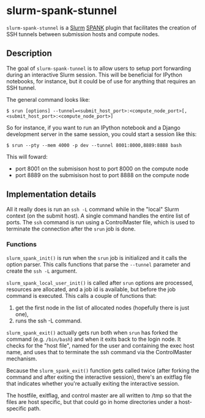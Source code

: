 # slurm-spank-stunnel

`slurm-spank-stunnel` is a [Slurm](http://www.schemd.com/slurm)
[SPANK](https://slurm.schedmd.com/spank.html) plugin that facilitates the
creation of SSH tunnels between submission hosts and compute nodes.

## Description

The goal of `slurm-spank-tunnel` is to allow users to setup port forwarding
during an interactive Slurm session.  This will be beneficial for IPython
notebooks, for instance, but it could be of use for anything that requires an
SSH tunnel.


The general command looks like:

```
$ srun [options] --tunnel=<submit_host_port>:<compute_node_port>[,<submit_host_port>:<compute_node_port>]
```

So for instance, if you want to run an IPython notebook and a Django development
server in the same session, you could start a session like this:

```
$ srun --pty --mem 4000 -p dev --tunnel 8001:8000,8889:8888 bash
```
This will foward:
*  port 8001 on the submisison host to port 8000 on the compute node
*  port 8889 on the submisison host to port 8888 on the compute node


## Implementation details

All it really does is run an `ssh -L` command while in the "local" Slurm
context (on the submit host).  A single command handles the entire list of
ports.  The `ssh` command is run using a ControlMaster file, which is used to
terminate the connection after the `srun` job is done.

### Functions

`slurm_spank_init()` is run when the `srun` job is initialized and it calls the
option parser.  This calls functions that parse the `--tunnel` parameter and
create the `ssh -L` argument.

`slurm_spank_local_user_init()` is called after `srun` options are processed,
resources are allocated, and a job id is available, but before the job command
is executed.  This calls a couple of functions that:
1. get the first node in the list of allocated nodes (hopefully there is just
   one),
2. runs the ssh -L command.

`slurm_spank_exit()` actually gets run both when `srun` has forked the command
(e.g. `/bin/bash`) and when it exits back to the login node.  It checks for the
"host file", named for the user and containing the exec host name, and uses that
to terminate the ssh command via the ControlMaster mechanism.

Because the `slurm_spank_exit()` function gets called twice (after forking the
command and after exiting the interactive session), there's an exitflag file
that indicates whether you're actually exiting the interactive session.

The hostfile, exitflag, and control master are all written to /tmp so that the
files are host specific, but that could go in home directories under a
host-specific path.
